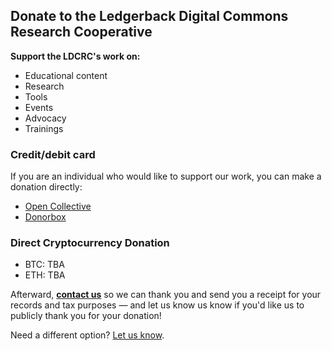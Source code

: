 ## Donate to the Ledgerback Digital Commons Research Cooperative

**Support the LDCRC's work on:**

-   Educational content
-   Research
-   Tools 
- Events
- Advocacy
- Trainings


### Credit/debit card

If you are an individual who would like to support our work, you can make a donation directly:

-   [Open Collective](https://opencollective.com/ledgerbackcoop)
- [Donorbox](https://donorbox.org/ledgerback-digital-commons-research-cooperative-community-funding-initiative)

### Direct Cryptocurrency Donation

-   BTC: TBA
-   ETH: TBA

Afterward, **[contact us](mailto:ledgerback@gmail.com)** so we can thank you and send you a receipt for your records and tax purposes — and let us know us know if you'd like us to publicly thank you for your donation!

Need a different option? [Let us know](mailto:ledgerback@gmail.com).


